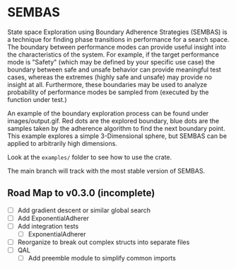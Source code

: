 # SEMBAS

State space Exploration using Boundary Adherence Strategies (SEMBAS) is a technique
for finding phase transitions in performance for a search space. The boundary between
performance modes can provide useful insight into the characteristics of the system.
For example, if the target performance mode is "Safety" (which may be defined by your
specific use case) the boundary between safe and unsafe behavior can provide
meaningful test cases, whereas the extremes (highly safe and unsafe) may provide no
insight at all. Furthermore, these boundaries may be used to analyze probability of
performance modes be sampled from (executed by the function under test.)

An example of the boundary exploration process can be found under images/output.gif.
Red dots are the explored boundary, blue dots are the samples taken by the adherence
algorithm to find the next boundary point. This example explores a simple
3-Dimensional sphere, but SEMBAS can be applied to arbitrarily high dimensions.

Look at the `examples/` folder to see how to use the crate.

The main branch will track with the most stable version of SEMBAS. 

## Road Map to v0.3.0 (incomplete)

- [ ] Add gradient descent or similar global search
- [ ] Add ExponentialAdherer
- [ ] Add integration tests
  - [ ] ExponentialAdherer
- [ ] Reorganize to break out complex structs into separate files
- [ ] QAL
  - [ ] Add preemble module to simplify common imports
